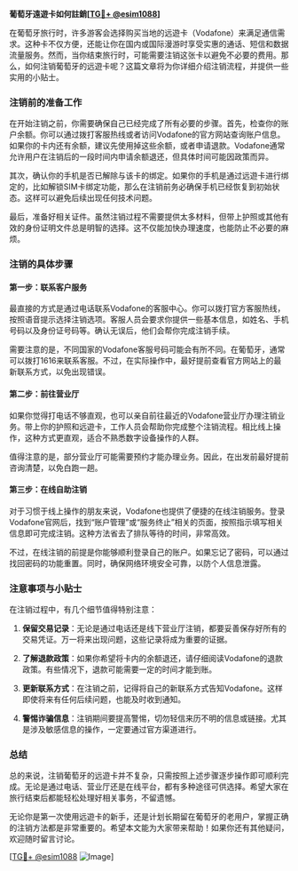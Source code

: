 **葡萄牙遠遊卡如何註銷[[TG💪+ @esim1088](https://t.me/s/esim1088)]**

在葡萄牙旅行时，许多游客会选择购买当地的远遊卡（Vodafone）来满足通信需求。这种卡不仅方便，还能让你在国内或国际漫游时享受实惠的通话、短信和数据流量服务。然而，当你结束旅行时，可能需要注销这张卡以避免不必要的费用。那么，如何注销葡萄牙的远遊卡呢？这篇文章将为你详细介绍注销流程，并提供一些实用的小贴士。

### 注销前的准备工作

在开始注销之前，你需要确保自己已经完成了所有必要的步骤。首先，检查你的账户余额。你可以通过拨打客服热线或者访问Vodafone的官方网站查询账户信息。如果你的卡内还有余额，建议先使用掉这些余额，或者申请退款。Vodafone通常允许用户在注销后的一段时间内申请余额退还，但具体时间可能因政策而异。

其次，确认你的手机是否已解除与该卡的绑定。如果你的手机是通过远遊卡进行绑定的，比如解锁SIM卡绑定功能，那么在注销前务必确保手机已经恢复到初始状态。这样可以避免后续出现任何技术问题。

最后，准备好相关证件。虽然注销过程不需要提供太多材料，但带上护照或其他有效的身份证明文件总是明智的选择。这不仅能加快办理速度，也能防止不必要的麻烦。

### 注销的具体步骤

#### 第一步：联系客户服务

最直接的方式是通过电话联系Vodafone的客服中心。你可以拨打官方客服热线，按照语音提示选择注销选项。客服人员会要求你提供一些基本信息，如姓名、手机号码以及身份证号码等。确认无误后，他们会帮你完成注销手续。

需要注意的是，不同国家的Vodafone客服号码可能会有所不同。在葡萄牙，通常可以拨打1616来联系客服。不过，在实际操作中，最好提前查看官方网站上的最新联系方式，以免出现错误。

#### 第二步：前往营业厅

如果你觉得打电话不够直观，也可以亲自前往最近的Vodafone营业厅办理注销业务。带上你的护照和远遊卡，工作人员会帮助你完成整个注销流程。相比线上操作，这种方式更直观，适合不熟悉数字设备操作的人群。

值得注意的是，部分营业厅可能需要预约才能办理业务。因此，在出发前最好提前咨询清楚，以免白跑一趟。

#### 第三步：在线自助注销

对于习惯于线上操作的朋友来说，Vodafone也提供了便捷的在线注销服务。登录Vodafone官网后，找到“账户管理”或“服务终止”相关的页面，按照指示填写相关信息即可完成注销。这种方法省去了排队等待的时间，非常高效。

不过，在线注销的前提是你能够顺利登录自己的账户。如果忘记了密码，可以通过找回密码的功能重置。同时，确保网络环境安全可靠，以防个人信息泄露。

### 注意事项与小贴士

在注销过程中，有几个细节值得特别注意：

1. **保留交易记录**：无论是通过电话还是线下营业厅注销，都要妥善保存好所有的交易凭证。万一将来出现问题，这些记录将成为重要的证据。
   
2. **了解退款政策**：如果你希望将卡内的余额退还，请仔细阅读Vodafone的退款政策。有些情况下，退款可能需要一定的时间才能到账。

3. **更新联系方式**：在注销之前，记得将自己的新联系方式告知Vodafone。这样即使将来有任何后续问题，也能及时收到通知。

4. **警惕诈骗信息**：注销期间要提高警惕，切勿轻信来历不明的信息或链接。尤其是涉及敏感信息的操作，一定要通过官方渠道进行。

### 总结

总的来说，注销葡萄牙的远遊卡并不复杂，只需按照上述步骤逐步操作即可顺利完成。无论是通过电话、营业厅还是在线平台，都有多种途径可供选择。希望大家在旅行结束后都能轻松处理好相关事务，不留遗憾。

无论你是第一次使用远遊卡的新手，还是计划长期留在葡萄牙的老用户，掌握正确的注销方法都是非常重要的。希望本文能为大家带来帮助！如果你还有其他疑问，欢迎随时留言讨论。

[[TG💪+ @esim1088](https://t.me/s/esim1088) ![Image](https://i.postimg.cc/4NQfJmqS/Snipaste-2025-05-13-00-14-12.png)]